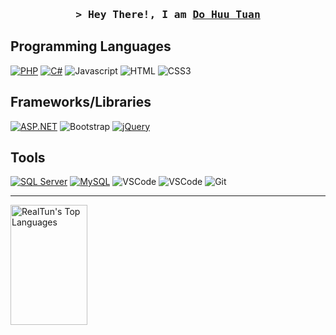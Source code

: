 <!-- Intro  -->
<h3 align="center">
        <samp>&gt; Hey There!, I am
                <b><a target="_blank" href="">Do Huu Tuan</a></b>
        </samp>
</h3>

<!-- About Section -->

## Programming Languages
[![PHP](https://img.shields.io/badge/PHP-777BB4?style=for-the-badge&logo=php&logoColor=white)](https://www.php.net/)
[![C#](https://img.shields.io/badge/C%23-512BD4?style=for-the-badge&logo=csharp&logoColor=white)](https://docs.microsoft.com/en-us/dotnet/csharp/)
![Javascript](https://img.shields.io/badge/Javascript-F0DB4F?style=for-the-badge&labelColor=black&logo=javascript&logoColor=F0DB4F)
![HTML](https://img.shields.io/badge/HTML5-E34F26?style=for-the-badge&logo=html5&logoColor=white)
![CSS3](https://img.shields.io/badge/CSS3-1572B6?style=for-the-badge&logo=css3&logoColor=white)


## Frameworks/Libraries
[![ASP.NET](https://img.shields.io/badge/ASP.NET-512BD4?style=for-the-badge&logo=aspnet&logoColor=white)](https://docs.microsoft.com/en-us/aspnet/core/)
![Bootstrap](https://img.shields.io/badge/Bootstrap-563D7C?style=for-the-badge&logo=bootstrap&logoColor=white)
[![jQuery](https://img.shields.io/badge/jQuery-0769AD?style=for-the-badge&logo=jquery&logoColor=white)](https://api.jquery.com/)


## Tools
[![SQL Server](https://img.shields.io/badge/SQL_Server-CC2927?style=for-the-badge&logo=database&logoColor=white)](https://docs.microsoft.com/en-us/sql/t-sql/language-elements/set-statement-transact-sql/)
[![MySQL](https://img.shields.io/badge/MySQL-4479A1?style=for-the-badge&logo=mysql&logoColor=white)](https://www.mysql.com/)
![VSCode](https://img.shields.io/badge/Visual_Studio-5C2D91?style=for-the-badge&logo=visual%20studio&logoColor=white)
![VSCode](https://img.shields.io/badge/Visual_Studio-007ACC?style=for-the-badge&logo=visual%20studio&logoColor=white)
![Git](https://img.shields.io/badge/Git-F05032?style=for-the-badge&logo=git&logoColor=white)
<hr/>

<a> 
  <a href="https://github.com/RealTun"><img alt="RealTun's Top Languages" src="https://denvercoder1-github-readme-stats.vercel.app/api/top-langs/?username=RealTun&langs_count=8&layout=compact&theme=react&border_color=7F3FBF&bg_color=0D1117&title_color=F85D7F&icon_color=F8D866" height="192px" width="49.5%"/></a>
  <br/>
</a>
